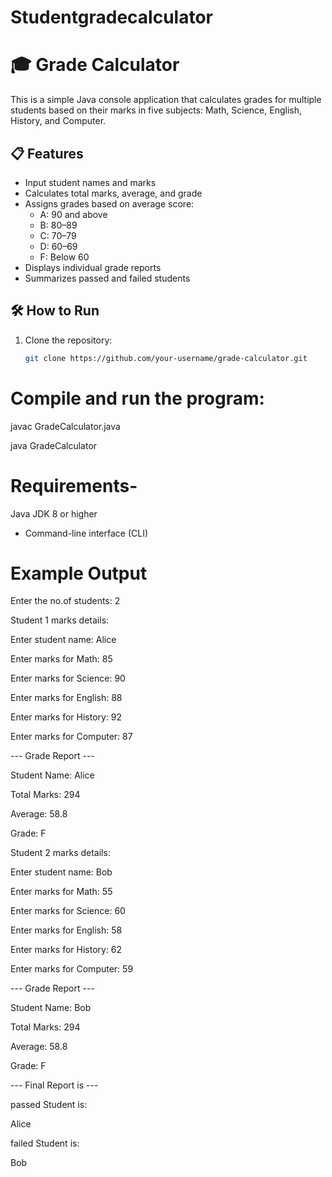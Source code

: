 # Studentgradecalculator
# 🎓 Grade Calculator

This is a simple Java console application that calculates grades for multiple students based on their marks in five subjects: Math, Science, English, History, and Computer.

## 📋 Features

- Input student names and marks  
- Calculates total marks, average, and grade  
- Assigns grades based on average score:  
  - A: 90 and above  
  - B: 80–89  
  - C: 70–79  
  - D: 60–69  
  - F: Below 60  
- Displays individual grade reports  
- Summarizes passed and failed students  

## 🛠 How to Run

1. Clone the repository:
   ```bash
   git clone https://github.com/your-username/grade-calculator.git
   
#  Compile and run the program:
javac GradeCalculator.java

java GradeCalculator

# Requirements- 
Java JDK 8 or higher
 
- Command-line interface (CLI)
 
# Example Output
Enter the no.of students: 2

Student 1 marks details:

Enter student name: Alice

Enter marks for Math: 85

Enter marks for Science: 90

Enter marks for English: 88

Enter marks for History: 92

Enter marks for Computer: 87


--- Grade Report ---

Student Name: Alice

Total Marks: 294

Average: 58.8

Grade: F

Student 2 marks details:

Enter student name: Bob

Enter marks for Math: 55

Enter marks for Science: 60

Enter marks for English: 58

Enter marks for History: 62

Enter marks for Computer: 59

--- Grade Report ---

Student Name: Bob

Total Marks: 294

Average: 58.8

Grade: F



--- Final Report is ---

passed Student is:

Alice

failed Student is:

Bob
